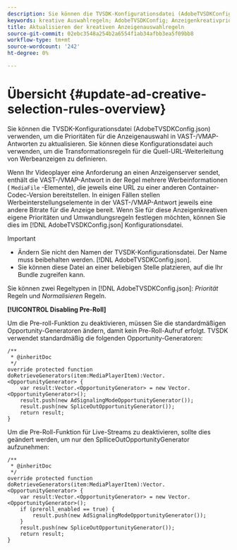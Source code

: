 ```yaml
---
description: Sie können die TVSDK-Konfigurationsdatei (AdobeTVSDKConfig.json) verwenden, um die Prioritäten für die Anzeigenauswahl in VAST-/VMAP-Antworten zu aktualisieren. Sie können diese Konfigurationsdatei auch verwenden, um die Transformationsregeln für die Quell-URL-Weiterleitung von Werbeanzeigen zu definieren.
keywords: kreative Auswahlregeln; AdobeTVSDKConfig; Anzeigenkreativprioritäten; Umwandlungsregeln
title: Aktualisieren der kreativen Anzeigenauswahlregeln
source-git-commit: 02ebc3548a254b2a6554f1ab34afbb3ea5f09bb8
workflow-type: tm+mt
source-wordcount: '242'
ht-degree: 0%

---
```


# Übersicht {#update-ad-creative-selection-rules-overview}

Sie können die TVSDK-Konfigurationsdatei (AdobeTVSDKConfig.json) verwenden, um die Prioritäten für die Anzeigenauswahl in VAST-/VMAP-Antworten zu aktualisieren. Sie können diese Konfigurationsdatei auch verwenden, um die Transformationsregeln für die Quell-URL-Weiterleitung von Werbeanzeigen zu definieren.

Wenn Ihr Videoplayer eine Anforderung an einen Anzeigenserver sendet, enthält die VAST-/VMAP-Antwort in der Regel mehrere Werbeinformationen ( `MediaFile` -Elemente), die jeweils eine URL zu einer anderen Container-Codec-Version bereitstellen. In einigen Fällen stellen Werbeinterstellungselemente in der VAST-/VMAP-Antwort jeweils eine andere Bitrate für die Anzeige bereit. Wenn Sie für diese Anzeigenkreativen eigene Prioritäten und Umwandlungsregeln festlegen möchten, können Sie dies im [!DNL AdobeTVSDKConfig.json] Konfigurationsdatei.

>[!IMPORTANT]
>
>* Ändern Sie nicht den Namen der TVSDK-Konfigurationsdatei. Der Name muss beibehalten werden. [!DNL AdobeTVSDKConfig.json].
>* Sie können diese Datei an einer beliebigen Stelle platzieren, auf die Ihr Bundle zugreifen kann.
>

Sie können zwei Regeltypen in [!DNL AdobeTVSDKConfig.json]: *Priorität* Regeln und *Normalisieren* Regeln.

**[!UICONTROL Disabling Pre-Roll]**

Um die Pre-roll-Funktion zu deaktivieren, müssen Sie die standardmäßigen Opportunity-Generatoren ändern, damit kein Pre-Roll-Aufruf erfolgt. TVSDK verwendet standardmäßig die folgenden Opportunity-Generatoren:

```
/** 
 * @inheritDoc 
 */ 
override protected function doRetrieveGenerators(item:MediaPlayerItem):Vector.<OpportunityGenerator> { 
    var result:Vector.<OpportunityGenerator> = new Vector.<OpportunityGenerator>(); 
    result.push(new AdSignalingModeOpportunityGenerator()); 
    result.push(new SpliceOutOpportunityGenerator()); 
    return result; 
} 
```

Um die Pre-Roll-Funktion für Live-Streams zu deaktivieren, sollte dies geändert werden, um nur den SplliceOutOpportunityGenerator aufzunehmen:

```
/** 
 * @inheritDoc 
 */ 
override protected function doRetrieveGenerators(item:MediaPlayerItem):Vector.<OpportunityGenerator> { 
    var result:Vector.<OpportunityGenerator> = new Vector.<OpportunityGenerator>(); 
    if (preroll_enabled == true) { 
        result.push(new AdSignalingModeOpportunityGenerator()); 
    } 
    result.push(new SpliceOutOpportunityGenerator()); 
    return result; 
}
```
